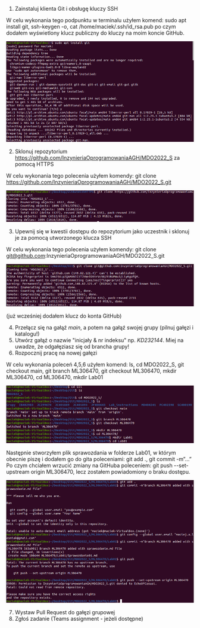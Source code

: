 1.  Zainstaluj klienta Git i obsługę kluczy SSH

W celu wykonania tego podpunktu w terminalu użyłem komend: sudo apt
install git, ssh-keygen -o, cat /home/maciek/.ssh/id\_rsa.pub po czym
dodałem wyświetlony klucz publiczny do kluczy na moim koncie GitHub.

![install git](PrintScreens/installGit.png?raw=true)

2.  Sklonuj repozytorium
    <https://github.com/InzynieriaOprogramowaniaAGH/MDO2022_S> za pomocą
    HTTPS

W celu wykonania tego polecenia użyłem komendy: git clone
<https://github.com/InzynieriaOprogramowaniaAGH/MDO2022_S.git>

![git clone https](PrintScreens/gitCloneHTTPS.png?raw=true)

3.  Upewnij się w kwestii dostępu do repozytorium jako uczestnik i
    sklonuj je za pomocą utworzonego klucza SSH

W celu wykonania tego polecenia użyłem komendy: git clone
git@github.com:InzynieriaOprogramowaniaAGH/MDO2022\_S.git

![git clone ssh](PrintScreens/gitCloneSSH.png?raw=true)

(już wcześniej dodałem klucz do konta GitHub)

4.  Przełącz się na gałąź *main*, a potem na gałąź swojej grupy (pilnuj
    gałęzi i katalogu!)
5.  Utwórz gałąź o nazwie "inicjały & nr indeksu" np. *KD232144*. Miej
    na uwadze, że odgałęziasz się od brancha grupy!
6.  Rozpocznij pracę na nowej gałęzi

W celu wykonania poleceń 4,5,6 użyłem komend: ls, cd MDO2022\_S, git
checkout main, git branch ML306470, git checkout ML306470, mkdir
ML306470, cd ML306470, mkdir Lab01

![tasks4to6](PrintScreens/tasks4to6.png?raw=true)

Następnie stworzyłem plik sprawozdania w folderze Lab01, w którym obecnie piszę i dodałem go do gita poleceniami: git add ., git commit -m”…”
Po czym chciałem wrzucić zmiany na GitHuba poleceniem: git push --set-upstream origin ML306470, lecz zostałem powiadomiony o braku dostępu.

![git push](PrintScreens/gitPush.png?raw=true)

7.  Wystaw Pull Request do gałęzi grupowej
8.  Zgłoś zadanie (Teams assignment - jeżeli dostępne)
